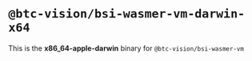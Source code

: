 # `@btc-vision/bsi-wasmer-vm-darwin-x64`

This is the **x86_64-apple-darwin** binary for `@btc-vision/bsi-wasmer-vm`
